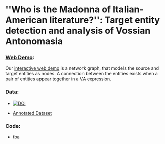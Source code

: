 # ''Who is the Madonna of Italian-American literature?'': Target entity detection and analysis of Vossian Antonomasia


### [Web Demo](graph.html):
Our [interactive web demo](graph.html) is a network graph, that models the source and target entities as nodes. A connection between the entities exists when a pair of entities appear together in a VA expression.

### Data: 
* [![DOI](https://zenodo.org/badge/DOI/10.5281/zenodo.7772308.svg)](https://doi.org/10.5281/zenodo.7772308)

* [Annotated Dataset](data/data.tsv)


### Code: 
* tba